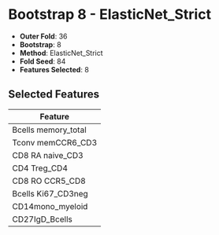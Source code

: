 # Bootstrap 8 - ElasticNet_Strict

- **Outer Fold**: 36
- **Bootstrap**: 8
- **Method**: ElasticNet_Strict
- **Fold Seed**: 84
- **Features Selected**: 8

## Selected Features

| Feature |
|---------|
| Bcells memory_total |
| Tconv memCCR6_CD3 |
| CD8 RA naive_CD3 |
| CD4 Treg_CD4 |
| CD8 RO CCR5_CD8 |
| Bcells Ki67_CD3neg |
| CD14mono_myeloid |
| CD27IgD_Bcells |
